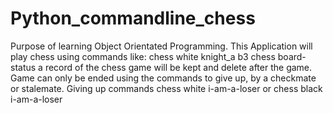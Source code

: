 # Python_commandline_chess

Purpose of learning Object Orientated Programming. This Application will play chess using commands like:
  chess white knight_a b3
  chess board-status
a record of the chess game will be kept and delete after the game. Game can only be ended using the commands to give up, by a checkmate or stalemate.
 Giving up commands
  chess white i-am-a-loser or chess black i-am-a-loser
  
